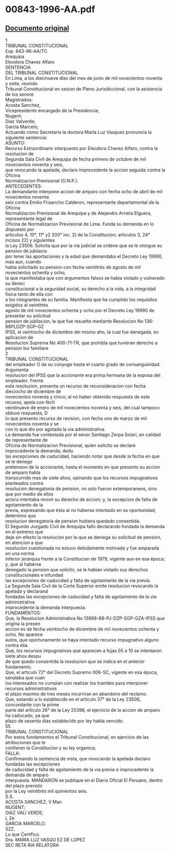 
00843-1996-AA.pdf
=================
  
[Documento original](https://tc.gob.pe/jurisprudencia/1997/00843-1996-AA.pdf)  
---  
1  
TRIBUNAL CONSTITUCIONAL  
Exp. 843-96-AA/TC  
Arequipa  
Eleodora Chavez Alfaro  
SENTENCIA  
DEL TRIBUNAL CONSTITUCIONAL  
En Lima, a los diecinueve dlas del mes de junio de mil novecientos noventa y siete, reunido  
Tribunal Constitucional en sesion de Pleno Jurisdiccional, con la asistencia de los senore  
Magistrados:  
Acosta Sanchez,  
Vicepresidente encargado de la Presidencia;  
Nugent;  
Diaz Valverde;  
Garcla Marcelo;  
Actuando como Secretaria la doctora Marla Luz Vasquez pronuncia la siguiente sentencia:  
ASUNTO:  
Recurso Extraordinario interpuesto por Eleodora Chavez Alfaro, contra la resolucion de  
Segunda Sala Civil de Arequipa de fecha primero de octubre de mil novecientos noventa y seis,  
que revocando la apelada, declaro improcedente la accion seguida contra la Oficina  
Normalizacion Previsional (O.N.P.).  
ANTECEDENTES:  
La demandante interpone accion de amparo con fecha ocho de abril de mil novecientos noventa  
seis contra Emilio Frisancho Calderon, representante departamental de la Oficina  
Normalizacion Previsional de Arequipa y de Alejandro Arrieta Elguera, representante legal de  
Oficina de Normalizacion Previsional de Lima. Funda su demanda en lo dispuesto por  
articulos 4, 10°, 11° y2 200° inc. 2) de la Constitucion; articulos 3, 24° incisos 22) y siguientes  
la Ley 23506. Solicita que por la via judicial se ordene que se le otorgue su pension de jubilacio  
por tener las aportaciones y la edad que demandaba el Decreto Ley 19990, mas aun, cuando  
habia solicitado su pension con fecha veintitrés de agosto de mil novecientos ochenta y ocho,  
la que manifestaba que con argumentos falsos se habia violado y vulnerado su dereci  
constitucional a la seguridad social, su derecho a la vida, a la integridad fisica tanto de ella con  
a los integrantes de su familia. Manifiesta que ha cumplido los requisitos exigidos al veintitrés  
agosto de mil novecientos ochenta y ocho por el Decreto Ley 19990 de presentar su solicitud  
pension de jubilacion, la que fue resuelta mediante Resolucion No 136-88PLDZP-SGP-GZ  
IPSS, el veintiocho de diciembre del mismo aho, la cual fue denegada, en aplicacion de  
Resolucion Suprema No 400-71-TR, que prohibla que tuvieran derecho a pension los familiare  
2  
TRIBUNAL CONSTITUCIONAL  
del empleador O de su conyuge hasta el cuarto grado de consanguinidad. Argumenta  
resolucion del IPSS que la accionante era prima hermana de la esposa del empleador. Frente  
esta resolucion, presenta un recurso de reconsideracion con fecha dieciocho de diciembre de  
novecientos noventa y cinco; al no haber obtenido respuesta de este recurso, apela con fech  
veintinueve de enero de mil novecientos noventa y seis, del cual tampoco obtuvo respuesta, D  
lo que presento recurso de revision, con fecha uno de marzo de mil novecientos noventa y se  
con lo que dio por agotada la via administrativa.  
La demanda fue contestada por el senor Santiago Zerpa Solari, en calidad de representante de  
Oficina de Normalizacion Previsional, quién solicito se declare improcedente la demanda; dedu  
las excepciones de caducidad, haciendo notar que desde la fecha en que se le denego  
pretension de la accionante, hasta el momento en que presento su accion de amparo habla  
transcurrido mas de siete ahos, opinando que los recursos impugnativos planteados contra  
resolucion denegatonia de pension, no solo fueron extemporaneos, sino que por medio de ellos  
actora intentaba revivir su derecho de accion; y, la excepcion de falta de agotamiento de la  
previa, expresando que ésta al no haberse intentado en su oportunidad, determino que  
resolucion denegatoria de pension hubiera quedado consentida.  
El Segundo Juzgado Civil de Arequipa fallo declarando fundada la demanda en el extremo que  
deje sin efecto la resolucion por la que se deniega su solicitud de pension, en atencion a que  
resolucion cuestionada no estuvo debidamente motivada y fue amparada en una norma  
inferior jerarquia frente a la Constitucion de 1979, vigente aun en esa época; y, que al habérse  
denegado la pension que solicito, se le habian violado sus derechos constitucionales e infundad  
las excepciones de caducidad y falta de agotamiento de la via previa.  
La Segunda Sala Civil de la Corte Superior emite resolucion revocando la apelada y declarand  
fundadas las excepciones de caducidad y falta de agotamiento de la via administrativa  
improcedente la demanda interpuesta.  
FUNDAMENTOS:  
Que, la Resolucion Administrativa No 13668-88-PJ-DZP-SGP-GZA-IPSS que origina la presen  
accion es de fecha veintiocho de diciembre de mil novecientos ochenta y ocho. No aparece  
autos, que oportunamente se haya intentado recurso impugnativo alguno contra ella.  
Que, los recursos impugnativos que aparecen a fojas 05 a 10 se intentaron siete ahos despu  
de que quedo consentida la resolucion que se indica en el anterior fundamento.  
Que, el articulo 72° del Decreto Supremo 006-SC, vigente en esa época, senalaba que cuan  
los interesados no cumplan con realizar los tramites para interponer recursos administrativos  
el plazo maximo de tres meses incurriran en abandono del reclamo.  
Que, estando a lo establecido en el articulo 37° de la Ley 23506, concordante con la prime  
parte del articulo 26° de la Ley 25398, el ejercicio de la accion de amparo ha caducado, ya que  
plazo de sesenta dias establecido por ley habla vencido.  
55  
TRIBUNAL CONSTITUCIONAL  
Por estos fundamentos el Tribunal Constitucional, en ejercicio de las atribuciones que le  
confieren la Constitucion y su ley organica;  
FALLA:  
Confirmando la sentencia de vista, que revocando la apelada declaro fundadas las excepciones  
de caducidad y falta de agotamiento de la via previa e improcedente la demanda de amparo  
interpuesta. MANDARON se publique en el Diario Oficial El Peruano, dentro del plazo previsto  
por la Ley veintitrés mil quinientos seis.  
S.S.  
ACOSTA SANCHEZ; V Man  
NUGENT;  
DIAZ VALI VERDE;  
L 2e  
GARCIA MARCELO.  
SZZ.  
Lo que Certifico.  
Dra. MARIA LUZ VASQU  EZ DE LOPEZ  
SEC RETA RIA RELATORA